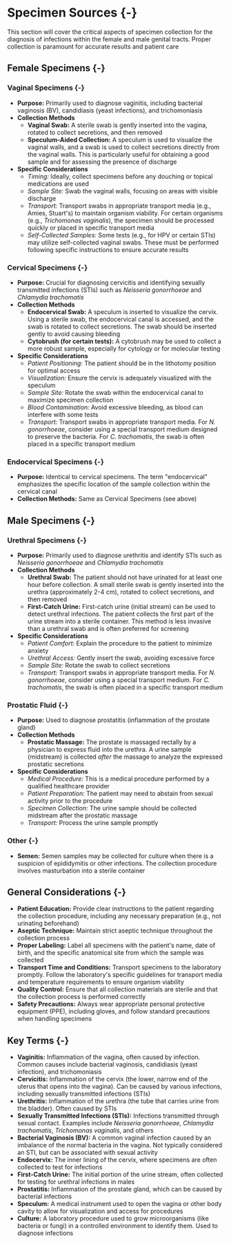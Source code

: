 #  Specimen Sources {-}

This section will cover the critical aspects of specimen collection for the diagnosis of infections within the female and male genital tracts. Proper collection is paramount for accurate results and patient care

## **Female Specimens** {-}

### **Vaginal Specimens** {-}
*   **Purpose:** Primarily used to diagnose vaginitis, including bacterial vaginosis (BV), candidiasis (yeast infections), and trichomoniasis
*   **Collection Methods**
    *   **Vaginal Swab:** A sterile swab is gently inserted into the vagina, rotated to collect secretions, and then removed
    *   **Speculum-Aided Collection:** A speculum is used to visualize the vaginal walls, and a swab is used to collect secretions directly from the vaginal walls. This is particularly useful for obtaining a good sample and for assessing the presence of discharge
*   **Specific Considerations**
    *   *Timing:* Ideally, collect specimens before any douching or topical medications are used
    *   *Sample Site:* Swab the vaginal walls, focusing on areas with visible discharge
    *   *Transport:* Transport swabs in appropriate transport media (e.g., Amies, Stuart's) to maintain organism viability. For certain organisms (e.g., *Trichomonas vaginalis*), the specimen should be processed quickly or placed in specific transport media
    *   *Self-Collected Samples:* Some tests (e.g., for HPV or certain STIs) may utilize self-collected vaginal swabs. These must be performed following specific instructions to ensure accurate results
    
### **Cervical Specimens** {-}
*   **Purpose:** Crucial for diagnosing cervicitis and identifying sexually transmitted infections (STIs) such as *Neisseria gonorrhoeae* and *Chlamydia trachomatis*
*   **Collection Methods**
    *   **Endocervical Swab:** A speculum is inserted to visualize the cervix. Using a sterile swab, the endocervical canal is accessed, and the swab is rotated to collect secretions. The swab should be inserted gently to avoid causing bleeding
    *   **Cytobrush (for certain tests):** A cytobrush may be used to collect a more robust sample, especially for cytology or for molecular testing
*   **Specific Considerations**
    *   *Patient Positioning:* The patient should be in the lithotomy position for optimal access
    *   *Visualization:* Ensure the cervix is adequately visualized with the speculum
    *   *Sample Site:* Rotate the swab within the endocervical canal to maximize specimen collection
    *   *Blood Contamination:* Avoid excessive bleeding, as blood can interfere with some tests
    *   *Transport:* Transport swabs in appropriate transport media. For *N. gonorrhoeae*, consider using a special transport medium designed to preserve the bacteria. For *C. trachomatis*, the swab is often placed in a specific transport medium

### **Endocervical Specimens** {-}
*   **Purpose:** Identical to cervical specimens. The term "endocervical" emphasizes the specific location of the sample collection within the cervical canal
*   **Collection Methods:** Same as Cervical Specimens (see above)

## **Male Specimens** {-}

### **Urethral Specimens** {-}
*   **Purpose:** Primarily used to diagnose urethritis and identify STIs such as *Neisseria gonorrhoeae* and *Chlamydia trachomatis*
*   **Collection Methods**
    *   **Urethral Swab:** The patient should not have urinated for at least one hour before collection. A small sterile swab is gently inserted into the urethra (approximately 2-4 cm), rotated to collect secretions, and then removed
    *   **First-Catch Urine:** First-catch urine (initial stream) can be used to detect urethral infections. The patient collects the first part of the urine stream into a sterile container. This method is less invasive than a urethral swab and is often preferred for screening
*   **Specific Considerations**
    *   *Patient Comfort:* Explain the procedure to the patient to minimize anxiety
    *   *Urethral Access:* Gently insert the swab, avoiding excessive force
    *   *Sample Site:* Rotate the swab to collect secretions
    *   *Transport:* Transport swabs in appropriate transport media. For *N. gonorrhoeae*, consider using a special transport medium. For *C. trachomatis*, the swab is often placed in a specific transport medium
    
### **Prostatic Fluid** {-}
*   **Purpose:** Used to diagnose prostatitis (inflammation of the prostate gland)
*   **Collection Methods**
    *   **Prostatic Massage:** The prostate is massaged rectally by a physician to express fluid into the urethra. A urine sample (midstream) is collected *after* the massage to analyze the expressed prostatic secretions
*   **Specific Considerations**
    *   *Medical Procedure:* This is a medical procedure performed by a qualified healthcare provider
    *   *Patient Preparation:* The patient may need to abstain from sexual activity prior to the procedure
    *   *Specimen Collection:* The urine sample should be collected midstream after the prostatic massage
    *   *Transport:* Process the urine sample promptly
    
### **Other** {-}
*   **Semen:** Semen samples may be collected for culture when there is a suspicion of epididymitis or other infections. The collection procedure involves masturbation into a sterile container

## **General Considerations** {-}
*   **Patient Education:** Provide clear instructions to the patient regarding the collection procedure, including any necessary preparation (e.g., not urinating beforehand)
*   **Aseptic Technique:** Maintain strict aseptic technique throughout the collection process
*   **Proper Labeling:** Label all specimens with the patient's name, date of birth, and the specific anatomical site from which the sample was collected
*   **Transport Time and Conditions:** Transport specimens to the laboratory promptly. Follow the laboratory's specific guidelines for transport media and temperature requirements to ensure organism viability
*   **Quality Control:** Ensure that all collection materials are sterile and that the collection process is performed correctly
*   **Safety Precautions:** Always wear appropriate personal protective equipment (PPE), including gloves, and follow standard precautions when handling specimens


## **Key Terms** {-}
*   **Vaginitis:** Inflammation of the vagina, often caused by infection. Common causes include bacterial vaginosis, candidiasis (yeast infection), and trichomoniasis
*   **Cervicitis:** Inflammation of the cervix (the lower, narrow end of the uterus that opens into the vagina). Can be caused by various infections, including sexually transmitted infections (STIs)
*   **Urethritis:** Inflammation of the urethra (the tube that carries urine from the bladder). Often caused by STIs
*   **Sexually Transmitted Infections (STIs):** Infections transmitted through sexual contact. Examples include *Neisseria gonorrhoeae*, *Chlamydia trachomatis*, *Trichomonas vaginalis*, and others
*   **Bacterial Vaginosis (BV):** A common vaginal infection caused by an imbalance of the normal bacteria in the vagina. Not typically considered an STI, but can be associated with sexual activity
*   **Endocervix:** The inner lining of the cervix, where specimens are often collected to test for infections
*   **First-Catch Urine:** The initial portion of the urine stream, often collected for testing for urethral infections in males
*   **Prostatitis:** Inflammation of the prostate gland, which can be caused by bacterial infections
*   **Speculum:** A medical instrument used to open the vagina or other body cavity to allow for visualization and access for procedures
*   **Culture:** A laboratory procedure used to grow microorganisms (like bacteria or fungi) in a controlled environment to identify them. Used to diagnose infections

